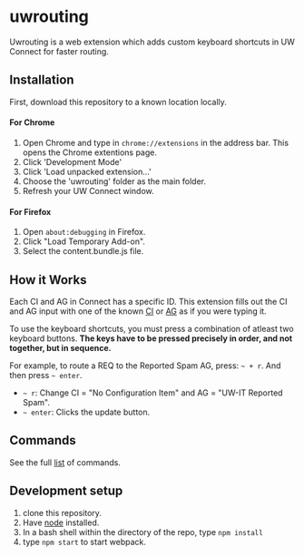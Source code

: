 # uwrouting
Uwrouting is a web extension which adds custom keyboard shortcuts in UW Connect for faster routing.

## Installation
First, download this repository to a known location locally. 

#### For Chrome
1. Open Chrome and type in `chrome://extensions` in the address bar. This opens the Chrome extentions page.
2. Click 'Development Mode'
3. Click 'Load unpacked extension...'
4. Choose the 'uwrouting' folder as the main folder.
5. Refresh your UW Connect window.

#### For Firefox

1. Open `about:debugging` in Firefox.
2. Click "Load Temporary Add-on".
3. Select the content.bundle.js file.

## How it Works
Each CI and AG in Connect has a specific ID. This extension fills out the CI and AG input with one of the known [CI](./src/constants/ci.js) or [AG](./src/constants/ag.js) as if you were typing it.

To use the keyboard shortcuts, you must press a combination of atleast two keyboard buttons. **The keys have to be pressed precisely in order, and not together, but in sequence.**

For example, to route a REQ to the Reported Spam AG, press: `~ + r`. And then press `~ enter`. 
- `~ r`: Change CI = "No Configuration Item" and AG = "UW-IT Reported Spam".
- `~ enter`: Clicks the update button.

## Commands
See the full [list](./documentation/combo.md) of commands.

## Development setup

1. clone this repository.
2. Have [node](https://nodejs.org/en/download/) installed.
3. In a bash shell within the directory of the repo, type `npm install`
4. type `npm start` to start webpack.
